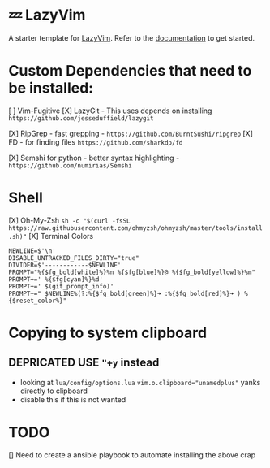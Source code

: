 # 💤 LazyVim

A starter template for [LazyVim](https://github.com/LazyVim/LazyVim).
Refer to the [documentation](https://lazyvim.github.io/installation) to get started.





# Custom Dependencies that need to be installed:


[ ] Vim-Fugitive
[X] LazyGit
    - This uses depends on installing `https://github.com/jesseduffield/lazygit`
  
[X] RipGrep - fast grepping
    - `https://github.com/BurntSushi/ripgrep`
[X] FD
    - for finding files `https://github.com/sharkdp/fd`

[X] Semshi for python
    - better syntax highlighting 
    - `https://github.com/numirias/Semshi`

# Shell

[X] Oh-My-Zsh `sh -c "$(curl -fsSL https://raw.githubusercontent.com/ohmyzsh/ohmyzsh/master/tools/install.sh)"`
[X] Terminal Colors 
```
NEWLINE=$'\n'
DISABLE_UNTRACKED_FILES_DIRTY="true"
DIVIDER=$'------------$NEWLINE'
PROMPT="%{$fg_bold[white]%}%n %{$fg[blue]%}@ %{$fg_bold[yellow]%}%m"
PROMPT+=' %{$fg[cyan]%}%d'
PROMPT+=' $(git_prompt_info)'
PROMPT+=" $NEWLINE%(?:%{$fg_bold[green]%}➜ :%{$fg_bold[red]%}➜ ) %{$reset_color%}"
```


# Copying to system clipboard

## DEPRICATED USE `"+y` instead
- looking at `lua/config/options.lua` `vim.o.clipboard="unamedplus"` yanks directly to clipboard
- disable this if this is not wanted


# TODO

[] Need to create a ansible playbook to automate installing the above crap

